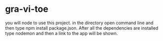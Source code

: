 # gra-vi-toe
you will node to use this project.
in the directory open command line and then type
npm install package.json. After all the dependencies are installed type nodemon and then a link to the app will be shown.
